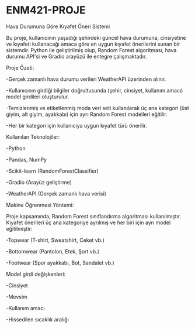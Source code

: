 # ENM421-PROJE
Hava Durumuna Göre Kıyafet Öneri Sistemi

Bu proje, kullanıcının yaşadığı şehirdeki güncel hava durumuna, cinsiyetine ve kıyafeti kullanacağı amaca göre en uygun kıyafet önerilerini sunan bir sistemdir. Python ile geliştirilmiş olup, Random Forest algoritması, hava durumu API'si ve Gradio arayüzü ile entegre çalışmaktadır.


 
 Proje Özeti:
 
-Gerçek zamanlı hava durumu verileri WeatherAPI üzerinden alınır.

-Kullanıcının girdiği bilgiler doğrultusunda (şehir, cinsiyet, kullanım amacı) model girdileri oluşturulur.

-Temizlenmiş ve etiketlenmiş moda veri seti kullanılarak üç ana kategori (üst giyim, alt giyim, ayakkabı) için ayrı Random Forest modelleri eğitilir.

-Her bir kategori için kullanıcıya uygun kıyafet türü önerilir.



Kullanılan Teknolojiler:

-Python

-Pandas, NumPy

-Scikit-learn (RandomForestClassifier)

-Gradio (Arayüz geliştirme)

-WeatherAPI (Gerçek zamanlı hava verisi)


Makine Öğrenmesi Yöntemi:

Proje kapsamında, Random Forest sınıflandırma algoritması kullanılmıştır. Kıyafet önerileri üç ana kategoriye ayrılmış ve her biri için ayrı model eğitilmiştir:

-Topwear (T-shirt, Sweatshirt, Ceket vb.)

-Bottomwear (Pantolon, Etek, Şort vb.)

-Footwear (Spor ayakkabı, Bot, Sandalet vb.)

Model girdi değişkenleri:

-Cinsiyet

-Mevsim

-Kullanım amacı

-Hissedilen sıcaklık aralığı
